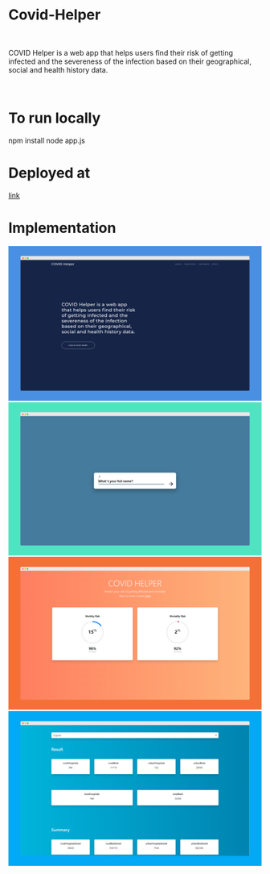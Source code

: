 # Covid-Helper
<br>
<p>COVID Helper is a web app that helps users find their risk of getting infected and the severeness of the infection based on their geographical, social and health history data.</p>
<br>
<h1>To run locally</h1>
npm install
node app.js
<br>
<h1>Deployed at</h1>
<a href="https://covid-helper.herokuapp.com/">link</a>

<h1>Implementation</h1>
<img src="https://github.com/SreemanthG/Covid-Helper/blob/master/mock1.png">
<img src="https://github.com/SreemanthG/Covid-Helper/blob/master/mock2.png">
<img src="https://github.com/SreemanthG/Covid-Helper/blob/master/mock3.png">
<img src="https://github.com/SreemanthG/Covid-Helper/blob/master/mock4.png">
